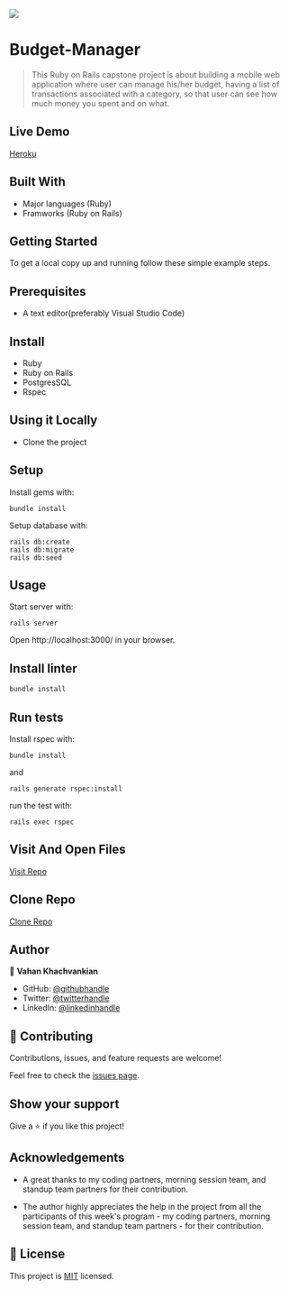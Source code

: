![](https://img.shields.io/badge/thecodechaser-blueviolet)

# Budget-Manager

>  This Ruby on Rails capstone project is about building a mobile web application where user can manage his/her budget, having a list of transactions associated with a category, so that user can see how much money you spent and on what.

## Live Demo

[Heroku](https://pacific-castle-28636.herokuapp.com/)

## Built With

- Major languages (Ruby)
- Framworks (Ruby on Rails)

## Getting Started

To get a local copy up and running follow these simple example steps.

## Prerequisites

- A text editor(preferably Visual Studio Code)

## Install

- Ruby
- Ruby on Rails
- PostgresSQL
- Rspec

## Using it Locally

- Clone the project

## Setup

Install gems with:

```
bundle install
```

Setup database with:

```
rails db:create
rails db:migrate
rails db:seed
```

## Usage

Start server with:

```
rails server
```

Open http://localhost:3000/ in your browser.

## Install linter

```bash
bundle install
```

## Run tests

Install rspec with:

```
bundle install
```

and

```
rails generate rspec:install
```
run the test with:

```
rails exec rspec
```

## Visit And Open Files

[Visit Repo](https://github.com/Gegardus/budget-manager)

## Clone Repo

[Clone Repo](git@github.com:Gegardus/budget-manager.git)

## Author

👤 **Vahan Khachvankian**

- GitHub: [@githubhandle](https://github.com/Gegardus)
- Twitter: [@twitterhandle](https://twitter.com/Gegardus)
- LinkedIn: [@linkedinhandle](https://www.linkedin.com/in/vahan-khachvankian)

## 🤝 Contributing

Contributions, issues, and feature requests are welcome!

Feel free to check the [issues page](https://github.com/Gegardus/budget-manager/issues).

## Show your support

Give a ⭐️ if you like this project!

## Acknowledgements

- A great thanks to my coding partners, morning session team, and standup team partners for their contribution.

- The author highly appreciates the help in the project from all the participants of this week's program - my coding partners, morning session team, and standup team partners - for their contribution.

## 📝 License

This project is [MIT](./MIT.md) licensed.
